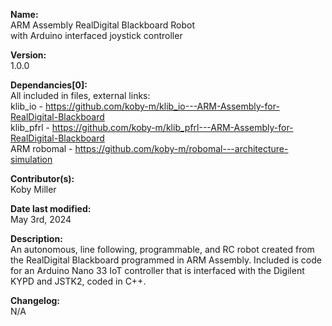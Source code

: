 **Name:**<br>
ARM Assembly RealDigital Blackboard Robot<br>
with Arduino interfaced joystick controller<br>

**Version:**<br>
1.0.0

**Dependancies[0]:**<br>
All included in files, external links:<br>
klib_io - https://github.com/koby-m/klib_io---ARM-Assembly-for-RealDigital-Blackboard<br>
klib_pfrl - https://github.com/koby-m/klib_pfrl---ARM-Assembly-for-RealDigital-Blackboard<br>
ARM robomal - https://github.com/koby-m/robomal---architecture-simulation<br>

**Contributor(s):**<br>
Koby Miller

**Date last modified:**<br>
May 3rd, 2024

**Description:**<br>
An autonomous, line following, programmable, and RC robot created from the RealDigital Blackboard programmed in ARM Assembly. Included is code for an Arduino Nano 33 IoT controller that is interfaced with the Digilent KYPD and JSTK2, coded in C++. 

**Changelog:**<br>
N/A
